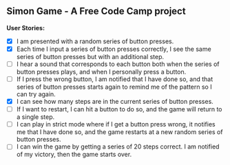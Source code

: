## Simon Game -  A Free Code Camp project

**User Stories:**
- [x] I am presented with a random series of button presses.
- [x] Each time I input a series of button presses correctly, I see the same 
series of button presses but with an additional step.
- [ ] I hear a sound that corresponds to each button both when the series of 
button presses plays, and when I personally press a button.
- [ ] If I press the wrong button, I am notified that I have done so, and that 
series of button presses starts again to remind me of the pattern so I can try 
again.
- [x] I can see how many steps are in the current series of button presses.
- [ ] If I want to restart, I can hit a button to do so, and the game will 
return to a single step.
- [ ] I can play in strict mode where if I get a button press wrong, it 
notifies me that I have done so, and the game restarts at a new random series 
of button presses.
- [ ] I can win the game by getting a series of 20 steps correct. I am notified 
of my victory, then the game starts over.